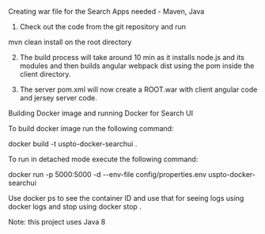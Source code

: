 Creating war file for the Search 
Apps needed - Maven, Java

1. Check out the code from the git repository and run 

mvn clean install on the root directory

2. The build process will take around 10 min as it installs node.js and its modules and then builds angular webpack dist using the pom inside the client directory.

3. The server pom.xml will now create a ROOT.war with client angular code and jersey server code.


Building Docker image and running Docker for Search UI

To build docker image run the following command:

docker build -t uspto-docker-searchui .

To run in detached mode execute the following command:

docker run -p 5000:5000 -d --env-file config/properties.env uspto-docker-searchui

Use docker ps to see the container ID and use that for seeing logs using
docker logs <Container ID > and stop using docker stop <container ID >.

Note: this project uses Java 8
